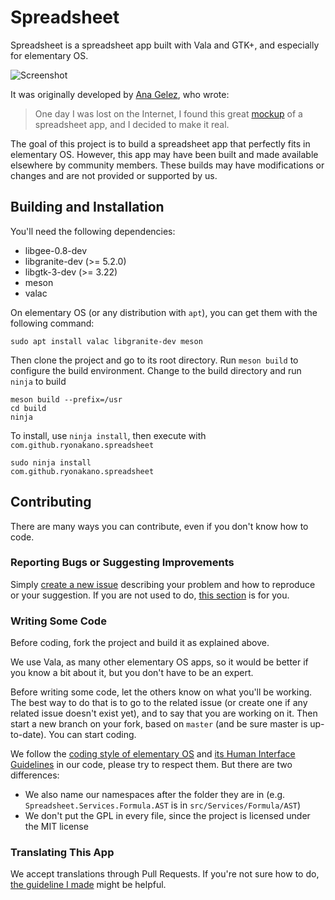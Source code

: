 # Spreadsheet

Spreadsheet is a spreadsheet app built with Vala and GTK+, and especially for elementary OS.

![Screenshot](screen.png)

It was originally developed by [Ana Gelez](https://github.com/AnaGelez), who wrote:

> One day I was lost on the Internet, I found this great [mockup](https://www.deviantart.com/bassultra/art/Spreadsheet-363147552) of a spreadsheet app, and I decided to make it real.

The goal of this project is to build a spreadsheet app that perfectly fits in elementary OS. However, this app may have been built and made available elsewhere by community members. These builds may have modifications or changes and are not provided or supported by us.

## Building and Installation

You'll need the following dependencies:

* libgee-0.8-dev
* libgranite-dev (>= 5.2.0)
* libgtk-3-dev (>= 3.22)
* meson
* valac

On elementary OS (or any distribution with `apt`), you can get them with the following command:

    sudo apt install valac libgranite-dev meson

Then clone the project and go to its root directory. Run `meson build` to configure the build environment. Change to the build directory and run `ninja` to build

    meson build --prefix=/usr
    cd build
    ninja

To install, use `ninja install`, then execute with `com.github.ryonakano.spreadsheet`

    sudo ninja install
    com.github.ryonakano.spreadsheet

## Contributing

There are many ways you can contribute, even if you don't know how to code.

### Reporting Bugs or Suggesting Improvements

Simply [create a new issue](https://github.com/ryonakano/Spreadsheet/issues/new) describing your problem and how to reproduce or your suggestion. If you are not used to do, [this section](https://elementary.io/ja/docs/code/reference#reporting-bugs) is for you.

### Writing Some Code

Before coding, fork the project and build it as explained above.

We use Vala, as many other elementary OS apps, so it would be better if you know a bit about it, but you don't have to be an expert.

Before writing some code, let the others know on what you'll be working. The best way to do that is to go to the related issue (or create one if any related issue doesn't exist yet), and to say that you are working on it. Then start a new branch on your fork, based on `master` (and be sure master is up-to-date). You can start coding.

We follow the [coding style of elementary OS](https://elementary.io/docs/code/reference#code-style) and [its Human Interface Guidelines](https://elementary.io/ja/docs/human-interface-guidelines#human-interface-guidelines) in our code, please try to respect them. But there are two differences:

* We also name our namespaces after the folder they are in (e.g. `Spreadsheet.Services.Formula.AST` is in `src/Services/Formula/AST`)
* We don't put the GPL in every file, since the project is licensed under the MIT license

### Translating This App

We accept translations through Pull Requests. If you're not sure how to do, [the guideline I made](po/README.md) might be helpful.
